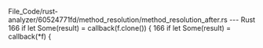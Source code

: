 File_Code/rust-analyzer/60524771fd/method_resolution/method_resolution_after.rs --- Rust
166                             if let Some(result) = callback(f.clone()) {                                                                                  166                             if let Some(result) = callback(*f) {

